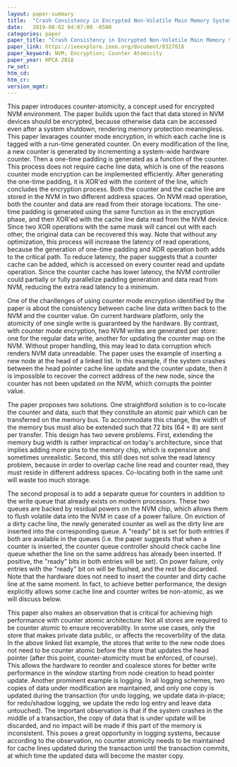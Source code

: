 ```yaml
---
layout: paper-summary
title:  "Crash Consistency in Encrypted Non-Volatile Main Memory Systems"
date:   2019-08-02 04:07:00 -0500
categories: paper
paper_title: "Crash Consistency in Encrypted Non-Volatile Main Memory Systems"
paper_link: https://ieeexplore.ieee.org/document/8327018
paper_keyword: NVM; Encryption; Counter Atomicity
paper_year: HPCA 2018
rw_set: 
htm_cd: 
htm_cr: 
version_mgmt: 
---
```


This paper introduces counter-atomicity, a concept used for encrypted NVM environment. The paper builds upon the fact
that data stored in NVM devices should be encrypted, because otherwise data can be accessed even after a system shutdown,
rendering memory protection meaningless. This paper levarages counter mode encryption, in which each cache line is tagged 
with a run-time generated counter. On every modification of the line, a new counter is generated by incrementing a system-wide 
hardware counter. Then a one-time padding is generated as a function of the counter. This process does not require cache 
line data, which is one of the reasons counter mode encryption can be implemented efficiently. After generating the one-time
padding, it is XOR'ed with the content of the line, which concludes the encryption process. Both the counter and the cache 
line are stored in the NVM in two different address spaces. On NVM read operation, both the counter and data are read
from their storage locations. The one-time padding is generated using the same function as in the encryption phase, and then
XOR'ed with the cache line data read from the NVM device. Since two XOR operations with the same mask will cancel out with 
each other, the original data can be recovered this way. Note that without any optimization, this process will increase 
the latency of read operations, because the generation of one-time padding and XOR operation both adds to the critical path.
To reduce latency, the paper suggests that a counter cache can be added, which is accessed on every counter read and update 
operation. Since the counter cache has lower latency, the NVM controller could partially or fully parallelize padding 
generation and data read from NVM, reducing the extra read latency to a minimum. 

One of the chanllenges of using counter mode encryption identified by the paper is about the consistency between cache line
data written back to the NVM and the counter value. On current hardware platform, only the atomicity of one single write 
is guaranteed by the hardware. By contrast, with counter mode encryption, two NVM writes are generated per store: one for 
the regular data write, another for updating the counter map on the NVM. Without proper handling, this may lead to data 
corruption which renders NVM data unreadable. The paper uses the example of inserting a new node at the head of a linked list.
In this example, if the system crashes between the head pointer cache line update and the counter update, then it is impossible
to recover the correct address of the new node, since the counter has not been updated on the NVM, which corrupts the 
pointer value. 

The paper proposes two solutions. One straightford solution is to co-locate the counter and data, such that they constitute 
an atomic pair which can be transferred on the memory bus. To accommodate this change, the width of the memory bus must 
also be extended such that 72 bits (64 + 8) are sent per transfer. This design has two severe problems. First, extending the 
memory bug width is rather impractical on today's architecture, since that implies adding more pins to the memory chip,
which is expensive and sometimes unrealistic. Second, this still does not solve the read latency problem, because in order 
to overlap cache line read and counter read, they must reside in different address spaces. Co-locating both in the 
same unit will waste too much storage.

The second proposal is to add a separate queue for counters in addition to the write queue that already exists on modern
processors. These two queues are backed by residual powers on the NVM chip, which allows them to flush volatile data into 
the NVM in case of a power failure. On eviction of a dirty cache line, the newly generated counter as well as the dirty
line are inserted into the corresponding queue. A "ready" bit is set for both entries if both are available in the queues
(i.e. the paper suggests that when a counter is inserted, the counter queue controller should check cache line queue whether 
the line on the same address has already been inserted. If positive, the "ready" bits in both entries will be set). On 
power failure, only entries with the "ready" bit on will be flushed, and the rest be discarded. Note that the hardware
does not need to insert the counter and dirty cache line at the same moment. In fact, to achieve better performance, the 
design explicitly allows some cache line and counter writes be non-atomic, as we will discuss below. 

This paper also makes an observation that is critical for achieving high performance with counter atomic architecture:
Not all stores are required to be counter atomic to ensure recoverability. In some use cases, only the store that makes 
private data public, or affects the recoverbility of the data. In the above linked list example, the stores that 
write to the new node does not need to be counter atomic before the store that updates the head pointer (after this point,
counter-atomicity must be enforced, of course). This allows the hardware to reorder and coalesce stores for better write 
performance in the window starting from node creation to head pointer update. Another prominent example is logging. 
In all logging schemes, two copies of data under modification are maintained, and only one copy is updated during the 
transaction (for undo logging, we update data in-place; for redo/shadow logging, we update the redo log entry and leave 
data untouched). The important observation is that if the system crashes in the middle of a transaction, the copy of data
that is under update will be discarded, and no impact will be made if this part of the memory is inconsistent. This poses 
a great opportunity in logging systems, because according to the observation, no counter atomicity needs to be maintained
for cache lines updated during the transaction until the transaction commits, at which time the updated data will become 
the master copy. 

